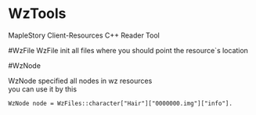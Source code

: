 # WzTools
MapleStory Client-Resources C++ Reader Tool

#WzFile
WzFile init all files where you should point the resource`s location

#WzNode

WzNode specified all nodes in wz resources  
you can use it by this

```
WzNode node = WzFiles::character["Hair"]["0000000.img"]["info"].
```
